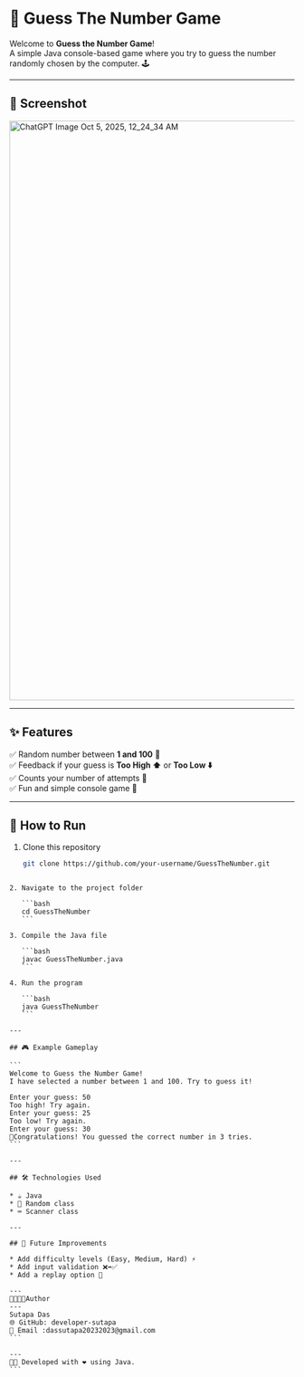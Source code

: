 # 🎯 Guess The Number Game  

Welcome to **Guess the Number Game**!  
A simple Java console-based game where you try to guess the number randomly chosen by the computer. 🕹️  

---

## 📸 Screenshot
<img width="1536" height="1024" alt="ChatGPT Image Oct 5, 2025, 12_24_34 AM" src="https://github.com/user-attachments/assets/08ae06df-05c6-4c61-b8e9-e88249cad164" />

---

## ✨ Features
✅ Random number between **1 and 100** 🔢  
✅ Feedback if your guess is **Too High ⬆️** or **Too Low ⬇️**  
✅ Counts your number of attempts 🧮  
✅ Fun and simple console game 🎉  

---

## 🚀 How to Run

1. Clone this repository  
   ```bash
   git clone https://github.com/your-username/GuessTheNumber.git
````

2. Navigate to the project folder

   ```bash
   cd GuessTheNumber
   ```

3. Compile the Java file

   ```bash
   javac GuessTheNumber.java
   ```

4. Run the program

   ```bash
   java GuessTheNumber
   ```

---

## 🎮 Example Gameplay

```
Welcome to Guess the Number Game!
I have selected a number between 1 and 100. Try to guess it!

Enter your guess: 50
Too high! Try again.
Enter your guess: 25
Too low! Try again.
Enter your guess: 30
🥳Congratulations! You guessed the correct number in 3 tries.
```

---

## 🛠️ Technologies Used

* ☕ Java
* 🎲 Random class
* ⌨️ Scanner class

---

## 🌟 Future Improvements

* Add difficulty levels (Easy, Medium, Hard) ⚡
* Add input validation ❌➡️✅
* Add a replay option 🔁

---
🔗👩🏻‍💻Author
---
Sutapa Das
🌐 GitHub: developer-sutapa
📧 Email :dassutapa20232023@gmail.com
```

---
👩‍💻 Developed with ❤️ using Java.
```

